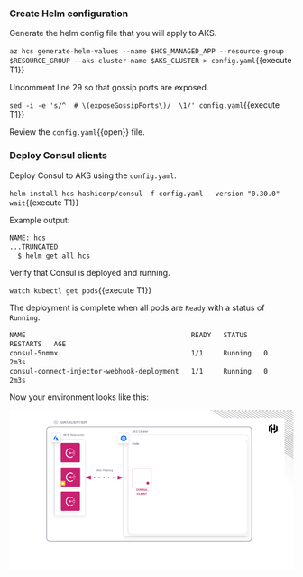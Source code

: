 ### Create Helm configuration

Generate the helm config file that you will apply to AKS.

`az hcs generate-helm-values --name $HCS_MANAGED_APP --resource-group $RESOURCE_GROUP --aks-cluster-name $AKS_CLUSTER > config.yaml`{{execute T1}}

Uncomment line 29 so that gossip ports are exposed.

`sed -i -e 's/^  # \(exposeGossipPorts\)/  \1/' config.yaml`{{execute T1}}

Review the `config.yaml`{{open}} file.

### Deploy Consul clients

Deploy Consul to AKS using the `config.yaml`.

`helm install hcs hashicorp/consul -f config.yaml --version "0.30.0" --wait`{{execute T1}}

Example output:

```plaintext
NAME: hcs
...TRUNCATED
  $ helm get all hcs
```

Verify that Consul is deployed and running.

`watch kubectl get pods`{{execute T1}}

The deployment is complete when all pods are `Ready` with a
status of `Running`.

```plaintext
NAME                                         READY   STATUS    RESTARTS   AGE
consul-5nmmx                                 1/1     Running   0          2m3s
consul-connect-injector-webhook-deployment   1/1     Running   0          2m3s
```

Now your environment looks like this:

![Consul Clients](./assets/consul_clients.png)
